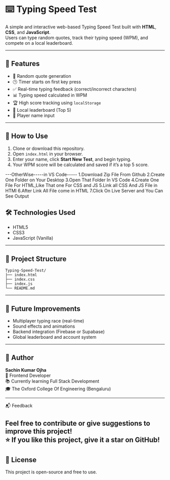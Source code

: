 # ⌨️ Typing Speed Test

A simple and interactive web-based Typing Speed Test built with **HTML**, **CSS**, and **JavaScript**. 
<br>
Users can type random quotes, track their typing speed (WPM), and compete on a local leaderboard.

---

## 🚀 Features

- 🔀 Random quote generation
- 🕒 Timer starts on first key press
- ✅ Real-time typing feedback (correct/incorrect characters)
- 📊 Typing speed calculated in WPM
- 🏆 High score tracking using `localStorage`
- 👥 Local leaderboard (Top 5)
- 👤 Player name input

---

## 📂 How to Use

1. Clone or download this repository.
2. Open `index.html` in your browser.
3. Enter your name, click **Start New Test**, and begin typing.
4. Your WPM score will be calculated and saved if it’s a top 5 score.

---OtherWise-----in VS Code-----
1.Download Zip File From Github
2.Create One Folder on Your Desktop
3.Open That Folder In VS Code
4.Create One File For HTML,Like That one For CSS and JS
5.Link all CSS And JS File in HTMl
6.After Link All File come in HTML
7.Click On Live Server and You Can See Output


## 🛠️ Technologies Used

- HTML5
- CSS3
- JavaScript (Vanilla)

---

## 📁 Project Structure

```
Typing-Speed-Test/
├── index.html
├── index.css
├── index.js
└── README.md
```

---

## 🧠 Future Improvements

- Multiplayer typing race (real-time)
- Sound effects and animations
- Backend integration (Firebase or Supabase)
- Global leaderboard and account system

---

## 👤 Author
**Sachin Kumar Ojha**  
💼 Frontend Developer  
📚 Currently learning Full Stack Development  
🎓 The Oxford College Of Engineering (Bengaluru)

****
📬 Feedback

Feel free to contribute or give suggestions to improve this project!
<br>
⭐ If you like this project, give it a star on GitHub!
---

## 📄 License

This project is open-source and free to use.
